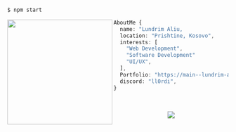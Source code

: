 
<p align="center">
  <img src="https://komarev.com/ghpvc/?username=Lundrim23" alt="" />
</p>

```php
$ npm start
```

<img align="left" src="https://cdn.discordapp.com/attachments/1132255992176971829/1207699414269820948/22.png?ex=65e098ba&is=65ce23ba&hm=b379c2e8a42b80cd14a1f1514a704a55a902e75360c1fedeeca8318a3c56134b&" alt="" height="239" /> 

```ts
AboutMe {
  name: "Lundrim Aliu,
  location: "Prishtine, Kosovo",
  interests: [
    "Web Development",
    "Software Development"
    "UI/UX",
  ],
  Portfolio: "https://main--lundrim-aliu.netlify.app/"
  discord: "ll0rdi",
}
```

<br />

<p align="center">
  <a href="https://main--lundrim-aliu.netlify.app/">
    <img src="https://skillicons.dev/icons?i=cs,dotnet,git,github,js,ts,react,redux,nextjs,tailwind,materialui,sass,nodejs,mongodb,&coding=cute" />
  </a>
</p>

<p align="center" height="300">
  <img src="https://spotify-github-profile.vercel.app/api/view.svg?uid=eq9nz5nac5jmxkvlr6oyqi5dw&redirect=true][https://spotify-github-profile.vercel.app/api/view.svg?uid=eq9nz5nac5jmxkvlr6oyqi5dw&cover_image=true&theme=default&show_offline=true&background_color=121212&interchange=true" alt="" />
</p>
